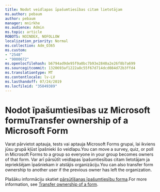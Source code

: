 ```yaml
---
title: Nodot veidlapas īpašumtiesības citam lietotājam
ms.author: pebaum
author: pebaum
manager: mnirkhe
ms.audience: Admin
ms.topic: article
ROBOTS: NOINDEX, NOFOLLOW
localization_priority: Normal
ms.collection: Adm_O365
ms.custom:
- "2548"
- "9000672"
ms.openlocfilehash: b6794ad9de95f9a0bc7b93e2840a2e26f8b7a699
ms.sourcegitcommit: 1320693af1222a8c55f67d714dcd084d72b3ffd4
ms.translationtype: MT
ms.contentlocale: lv-LV
ms.lasthandoff: 07/24/2019
ms.locfileid: "35849389"
---
```

# <a name="transfer-ownership-of-a-microsoft-form"></a><span data-ttu-id="68017-102">Nodot īpašumtiesības uz Microsoft formu</span><span class="sxs-lookup"><span data-stu-id="68017-102">Transfer ownership of a Microsoft Form</span></span>

<span data-ttu-id="68017-103">Varat pārvietot aptauja, tests vai aptauja Microsoft Forms grupai, lai ikviens jūsu grupā kļūst īpašnieki šo veidlapu.</span><span class="sxs-lookup"><span data-stu-id="68017-103">You can move a survey, quiz, or poll in Microsoft Forms to a group so everyone in your group becomes owners of that form.</span></span> <span data-ttu-id="68017-104">Var arī pārsūtīt veidlapas īpašumtiesības citam lietotājam ja iepriekšējam īpašniekam ir atstājis organizāciju.</span><span class="sxs-lookup"><span data-stu-id="68017-104">You can also transfer form ownership to another user if the previous owner has left the organization.</span></span>

<span data-ttu-id="68017-105">Plašāku informāciju skatiet [pārsūtīšanas īpašumtiesību forma](https://support.office.com/article/Transfer-ownership-of-a-form-921a6361-a4e5-44ea-bce9-c4ed63aa54b4).</span><span class="sxs-lookup"><span data-stu-id="68017-105">For more information, see [Transfer ownership of a form](https://support.office.com/article/Transfer-ownership-of-a-form-921a6361-a4e5-44ea-bce9-c4ed63aa54b4).</span></span>